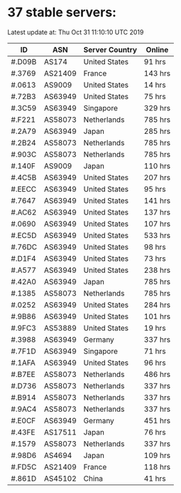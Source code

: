 # 37 stable servers:

Latest update at: Thu Oct 31 11:10:10 UTC 2019

| ID | ASN | Server Country | Online |
| -- | --- | -------------- | ------ |
| #.D09B | AS174 | United States | 91 hrs |
| #.3769 | AS21409 | France | 143 hrs |
| #.0613 | AS9009 | United States | 14 hrs |
| #.72B3 | AS63949 | United States | 75 hrs |
| #.3C59 | AS63949 | Singapore | 329 hrs |
| #.F221 | AS58073 | Netherlands | 785 hrs |
| #.2A79 | AS63949 | Japan | 285 hrs |
| #.2B24 | AS58073 | Netherlands | 785 hrs |
| #.903C | AS58073 | Netherlands | 785 hrs |
| #.140F | AS9009 | Japan | 110 hrs |
| #.4C5B | AS63949 | United States | 207 hrs |
| #.EECC | AS63949 | United States | 95 hrs |
| #.7647 | AS63949 | United States | 141 hrs |
| #.AC62 | AS63949 | United States | 137 hrs |
| #.0690 | AS63949 | United States | 107 hrs |
| #.EC5D | AS63949 | United States | 533 hrs |
| #.76DC | AS63949 | United States | 98 hrs |
| #.D1F4 | AS63949 | United States | 73 hrs |
| #.A577 | AS63949 | United States | 238 hrs |
| #.42A0 | AS63949 | Japan | 785 hrs |
| #.1385 | AS58073 | Netherlands | 785 hrs |
| #.0252 | AS63949 | United States | 284 hrs |
| #.9B86 | AS63949 | United States | 101 hrs |
| #.9FC3 | AS53889 | United States | 19 hrs |
| #.3988 | AS63949 | Germany | 337 hrs |
| #.7F1D | AS63949 | Singapore | 71 hrs |
| #.1AFA | AS63949 | United States | 96 hrs |
| #.B7EE | AS58073 | Netherlands | 486 hrs |
| #.D736 | AS58073 | Netherlands | 337 hrs |
| #.B914 | AS58073 | Netherlands | 337 hrs |
| #.9AC4 | AS58073 | Netherlands | 337 hrs |
| #.E0CF | AS63949 | Germany | 451 hrs |
| #.43FE | AS17511 | Japan | 76 hrs |
| #.1579 | AS58073 | Netherlands | 337 hrs |
| #.98D6 | AS4694 | Japan | 109 hrs |
| #.FD5C | AS21409 | France | 118 hrs |
| #.861D | AS45102 | China | 41 hrs |

